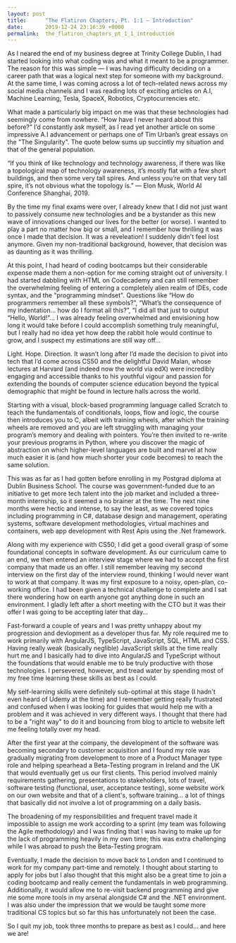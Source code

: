 ```yaml
---
layout: post
title:      "The Flatiron Chapters, Pt. 1:1 — Introduction"
date:       2019-12-24 23:16:39 +0000
permalink:  the_flatiron_chapters_pt_1_1_introduction
---
```



As I neared the end of my business degree at Trinity College Dublin, I had started looking into what coding was and what it meant to be a programmer. The reason for this was simple — I was having difficulty deciding on a career path that was a logical next step for someone with my background. At the same time, I was coming across a lot of tech-related news across my social media channels and I was reading lots of exciting  articles on A.I, Machine Learning, Tesla, SpaceX, Robotics, Cryptocurrencies etc.

What made a particularly big impact on me was that these technologies had seemingly come from nowhere. “How have I never heard about this before?” I’d constantly ask myself, as I read yet another article on some impressive A.I advancement or perhaps one of Tim Urban’s great essays on the "The Singularity". The quote below sums up succintly my situation and that of the general population.

“If you think of like technology and technology awareness, if there was like a topological map of technology awareness, it’s mostly flat with a few short buildings, and then some very tall spires. And unless you’re on that very tall spire, it’s not obvious what the topology is.” — Elon Musk, World AI Conference Shanghai, 2019.

By the time my final exams were over, I already knew that I did not just want to passively consume new technologies and be a bystander as this new wave of  innovations changed our lives for the better (or worse). I wanted to play a part no matter how big or small, and I remember how thrilling it was once I made that decision. It was a reveleation! I suddenly didn't feel lost anymore. Given my non-traditional background, however, that decision was as daunting as it was thrilling.

At this point, I had heard of coding bootcamps but their considerable expense made them a non-option for me coming straight out of university. I had started dabbling with HTML on Codecademy and can still remember the overwhelming feeling of entering a completely alien realm of IDEs, code syntax, and the "programming mindset". Questions like “How do programmers remember all these symbols?”, “What’s the consequence of my indentation… how do I format all this?”, “I did all that just to output “Hello, World!”... I was already feeling overwhelmed and envisioning how long it would take before I could accomplish something truly meaningful, but I really had no idea yet how deep the rabbit hole would continue to grow, and I suspect my estimations are still way off…

Light. Hope. Direction. It wasn’t long after I’d made the decision to pivot into tech that I’d come across CS50 and the delightful David Malan, whose lectures at Harvard (and indeed now the world via edX) were incredibly engaging and accessible thanks to his youthful vigour and passion for extending the bounds of computer science education beyond the typical demographic that might be found in lecture halls across the world.

Starting with a visual, block-based programming language called Scratch to teach the fundamentals of conditionals, loops, flow and logic, the course then introduces you to C, albeit with training wheels, after which the training wheels are removed and you are left struggling with managing your program’s memory and dealing with pointers. You’re then invited to re-write your previous programs in Python, where you discover the magic of abstraction on which higher-level languages are built and marvel at how much easier it is (and how much shorter your code becomes) to reach the same solution.

This was as far as I had gotten before enrolling in my Postgrad diploma at Dublin Business School. The course was government-funded due to an initiative to get more tech talent into the job market and included a three-month internship, so it seemed a no brainer at the time.
The next nine months were hectic and intense, to say the least, as we covered topics including programming in C#, database design and management, operating systems, software development methodologies, virtual machines and containers, web app development with Rest Apis using the .Net framework. 

Along with my experience with CS50, I did get a good overall grasp of some foundational concepts in software development. As our curriculum came to an end, we then entered an interview stage where we had to accept the first company that made us an offer. I still remember leaving my second interview on the first day of the interview round, thinking I would never want to work at that company. It was my first exposure to a noisy, open-plan, co-working office. I had been given a technical challenge to complete and I sat there wondering how on earth anyone got anything done in such an environment. I gladly left after a short meeting with the CTO but it was their offer I was going to be accepting later that day…

Fast-forward a couple of years and I was pretty unhappy about my progression and devlopment as a developer thus far. My role required me to work primarily with AngularJS, TypeScript, JavaScript, SQL, HTML and CSS. Having really weak (basically neglible) JavaScript skills at the time really hurt me and I basically had to dive into AngularJS and TypeScript without the foundations that would enable me to be truly productive with those technologies. I persevered, however, and tread water by spending most of my free time learning these skills as best as I could. 

My self-learning skills were definitely sub-optimal at this stage (I hadn't even heard of Udemy at the time) and I remember getting really frustrated and confused when I was looking for guides that would help me with a problem and it was achieved in very different ways. I thought that there had to be a "right way" to do it and bouncing from blog to article to website left me feeling totally over my head.

After the first year at the company, the development of the software was becoming secondary to customer acquisition and I found my role was gradually migrating from development to more of a Product Manager type role and helping spearhead a Beta-Testing program in Ireland and the UK that would eventually get us our first clients. This period involved mainly requirements gathering, presentations to stakeholders, lots of travel, software testing (functional, user, acceptance testing), some website work on our own website and that of a client's, software training... a lot of things that basically did not involve a lot of programming on a daily basis.

The broadening of my responsibilities and frequent travel made it impossible to assign me work according to a sprint (my team was following the Agile methodology) and I was finding that I was having to make up for the lack of programming heavily in my own time; this was extra challenging while I was abroad to push the Beta-Testing program.

Eventually, I made the decision to move back to London and I continued to work for my company part-time and remotely. I thought about starting to apply for jobs but I also thought that this might also be a great time to join a coding bootcamp and really cement the fundamentals in web programming. Additionally, it would allow me to re-visit backend programming and give me some more tools in my arsenal alongside C# and the .NET environment. I was also under the impression that we would be taught some more traditional CS topics but so far this has unfortunately not been the case.

So I quit my job, took three months to prepare as best as I could... and here we are!
